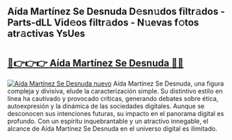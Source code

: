 ## Aída Martínez Se Desnuda D𝚎sn𝚞dos filtr𝚊dos - Parts-dLL Vid𝚎os filtr𝚊dos - N𝚞evas f𝚘tos atr𝚊ctivas YsUes

# <h2><a href="http://mb30kbr.tromn.icu/?c=A%c3%adda+Mart%c3%adnez+Se+Desnuda">🔗👉👉👉 Aída Martínez Se Desnuda 🔗🔗</a></h2>

[![Aída Martínez Se Desnuda nuevo](https://i.imgur.com/pEAQMta.gif)](http://mb30kbr.tromn.icu/?c=A%c3%adda+Mart%c3%adnez+Se+Desnuda)
Aída Martínez Se Desnuda, una figura compleja y divisiva, elude la caracterización simple. Su distintivo estilo en línea ha cautivado y provocado críticas, generando debates sobre ética, autoexpresión y la dinámica de las sociedades digitales. Aunque se desconocen sus intenciones futuras, su impacto en el panorama digital es profundo. Con un espíritu inquebrantable y un atractivo innegable, el alcance de Aída Martínez Se Desnuda en el universo digital es ilimitado.

